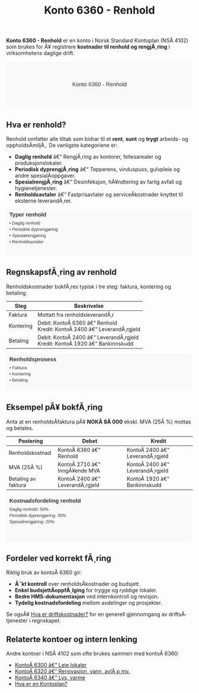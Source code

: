 ﻿---
title: "Konto 6360 - Renhold"
meta_title: "6360-renhold"
meta_description: '**Konto 6360 - Renhold** er en konto i Norsk Standard Kontoplan (NSÂ 4102) som brukes for Ã¥ registrere **kostnader til renhold og rengjÃ¸ring** i virksomhetens...'
slug: 6360-renhold
type: blog
layout: pages/single
---

**Konto 6360 - Renhold** er en konto i Norsk Standard Kontoplan (NSÂ 4102) som brukes for Ã¥ registrere **kostnader til renhold og rengjÃ¸ring** i virksomhetens daglige drift.

![Illustrasjon av konto 6360 Renhold](6360-renhold-image.svg)

## Hva er renhold?

Renhold omfatter alle tiltak som bidrar til et **rent**, **sunt** og **trygt** arbeids- og oppholdsÂ­miljÃ¸. De vanligste kategoriene er:

* **Daglig renhold** â€“ RengjÃ¸ring av kontorer, fellesarealer og produksjonslokaler.
* **Periodisk dyprengjÃ¸ring** â€“ Tepperens, vinduspuss, gulvpleie og andre spesialÂ­oppgaver.
* **SpesialrengjÃ¸ring** â€“ Desinfeksjon, hÃ¥ndtering av farlig avfall og hygienetjenester.
* **Renholdsavtaler** â€“ Fastprisavtaler og serviceÂ­kostnader knyttet til eksterne leverandÃ¸rer.

![Typer renhold](renholdstyper.svg)

## RegnskapsfÃ¸ring av renhold

Renholdskostnader bokfÃ¸res typisk i tre steg: faktura, kontering og betaling.

| Steg      | Beskrivelse                                               |
|-----------|-----------------------------------------------------------|
| Faktura   | Mottatt fra renholdsleverandÃ¸r                            |
| Kontering | Debit: KontoÂ 6360 â€“ Renhold<br>Kredit: KontoÂ 2400 â€“ LeverandÃ¸rgjeld |
| Betaling  | Debit: KontoÂ 2400 â€“ LeverandÃ¸rgjeld<br>Kredit: KontoÂ 1920 â€“ Bankinnskudd |

![Renholdsprosess](renholdsprosess.svg)

## Eksempel pÃ¥ bokfÃ¸ring

Anta at en renholdsÂ­faktura pÃ¥ **NOKÂ 8Â 000** ekskl. MVA (25Â %) mottas og betales.

| Postering                | Debet                    | Kredit                      |
|--------------------------|--------------------------|-----------------------------|
| Renholdskostnad          | KontoÂ 6360 â€“ Renhold     | KontoÂ 2400 â€“ LeverandÃ¸rgjeld|
| MVA (25Â %)               | KontoÂ 2710 â€“ InngÃ¥ende MVA| KontoÂ 2400 â€“ LeverandÃ¸rgjeld|
| Betaling av faktura      | KontoÂ 2400 â€“ LeverandÃ¸rgjeld| KontoÂ 1920 â€“ Bankinnskudd   |

![Kostnadsfordeling renhold](kostnadsfordeling-renhold.svg)

## Fordeler ved korrekt fÃ¸ring

Riktig bruk av kontoÂ 6360 gir:

* **Ã˜kt kontroll** over renholdsÂ­kostnader og budsjett.
* **Enkel budsjettÂ­oppfÃ¸lging** for trygge og ryddige lokaler.
* **Bedre HMS-dokumentasjon** ved internkontroll og revisjon.
* **Tydelig kostnadsfordeling** mellom avdelinger og prosjekter.

Se ogsÃ¥ [Hva er driftskostnader?](/blogs/regnskap/hva-er-driftskostnader "Hva er Driftskostnader?") for en generell gjennomgang av driftsÂ­tjenester i regnskapet.

## Relaterte kontoer og intern lenking

Andre kontoer i NSÂ 4102 som ofte brukes sammen med kontoÂ 6360:

* [KontoÂ 6300 â€“ Leie lokaler](/blogs/kontoplan/6300-leie-lokaler "KontoÂ 6300 â€“ Leie lokaler")
* [KontoÂ 6320 â€“ Renovasjon, vann, avlÃ¸p mv.](/blogs/kontoplan/6320-renovasjon-vann-avlop-mv "KontoÂ 6320 â€“ Renovasjon, vann, avlÃ¸p mv.")
* [KontoÂ 6340 â€“ Lys, varme](/blogs/kontoplan/6340-lys-varme "KontoÂ 6340 â€“ Lys, varme")
* [Hva er en Kontoplan?](/blogs/regnskap/hva-er-kontoplan "Hva er en Kontoplan? Komplett Guide til Kontoplaner i Norsk Regnskap")

